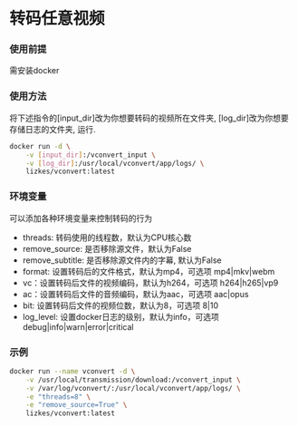 # 转码任意视频

### 使用前提
需安装docker


### 使用方法
将下述指令的[input_dir]改为你想要转码的视频所在文件夹, [log_dir]改为你想要存储日志的文件夹, 运行.
```bash
docker run -d \
    -v [input_dir]:/vconvert_input \
    -v [log_dir]:/usr/local/vconvert/app/logs/ \
    lizkes/vconvert:latest
```

### 环境变量
可以添加各种环境变量来控制转码的行为
+ threads: 转码使用的线程数，默认为CPU核心数
+ remove_source: 是否移除源文件，默认为False
+ remove_subtitle: 是否移除源文件内的字幕, 默认为False
+ format: 设置转码后的文件格式，默认为mp4，可选项 mp4|mkv|webm
+ vc：设置转码后文件的视频编码，默认为h264，可选项 h264|h265|vp9
+ ac：设置转码后文件的音频编码，默认为aac，可选项 aac|opus
+ bit: 设置转码后文件的视频位数，默认为8，可选项 8|10
+ log_level: 设置docker日志的级别，默认为info，可选项 debug|info|warn|error|critical

### 示例
```bash
docker run --name vconvert -d \
    -v /usr/local/transmission/download:/vconvert_input \
    -v /var/log/vconvert/:/usr/local/vconvert/app/logs/ \
    -e "threads=8" \
    -e "remove_source=True" \
    lizkes/vconvert:latest
```